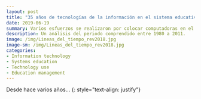 ```yaml
--- 
layout: post
title: "35 años de tecnologías de la información en el sistema educativo peruano: con pena y sin resultados"
date: 2019-06-19
summary: Varios esfuerzos se realizaron por colocar computadoras en el aula, con pena y dolor.  
description: Un análisis del periodo comprendido entre 1980 a 2011.  
image: /img/Lineas_del_tiempo_rev2018.jpg
image-sm: /img/Lineas_del_tiempo_rev2018.jpg
categories:
- Information technology
- Systems education
- Technology use
- Education management
--- 
```

Desde hace varios años... 
{: style="text-align: justify"}

